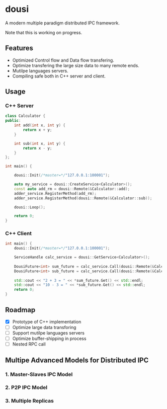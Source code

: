 # dousi
A modern multiple paradigm distributed IPC framework.


Note that this is working on progress.

## Features
- Optimized Control flow and Data flow transfering.
- Optimize transfering the large size data to many remote ends.
- Mutilpe languages servers.
- Compiling safe both in C++ server and client.

## Usage
### C++ Server
```c++
class Calculator {
public:
    int add(int x, int y) {
        return x + y;
    }

    int sub(int x, int y) {
        return x - y;
    }
};

int main() {

    dousi::Init(/*master=*/"127.0.0.1:100001");

    auto my_service = dousi::CreateService<Calculator>();
    const auto add_rm = dousi::Remote(&Calculator::add);
    adder_service.RegisterMethod(add_rm);
    adder_service.RegisterMethod(dousi::Remote(&Calculator::sub));

    dousi::Loop();

    return 0;
}

```

### C++ Client
```c++
int main() {
    dousi::Init(/*master=*/"127.0.0.1:100001");

    ServiceHandle calc_service = dousi::GetService<Calculator>();
    
    DousiFuture<int> sum_future = calc_service.Call(dousi::Remote(&Calculator::add), 2, 3);
    DousiFuture<int> sub_future = calc_service.Call(dousi::Remote(&Calculator::sub), 10, 3);
    
    std::cout << "2 + 3 = " << *sum_future.Get() << std::endl;
    std::cout << "10 - 3 = " << *sub_future.Get() << std::endl;
    return 0;
}
```

## Roadmap
- [x] Prototype of C++ implementation
- [ ] Optimize large data transforing
- [ ] Support mutilpe languages servers
- [ ] Optimize buffer-shipping in process
- [ ] Nested RPC call

## Multipe Advanced Models for Distributed IPC
### 1. Master-Slaves IPC Model
### 2. P2P IPC Model
### 3. Multiple Replicas
